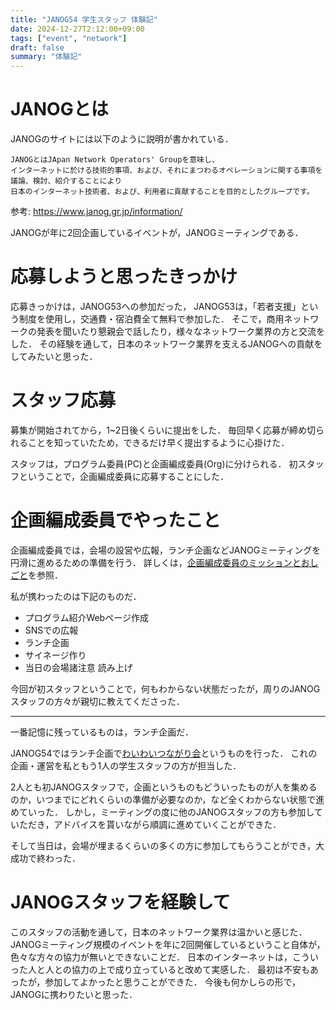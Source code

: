 ```yaml
---
title: "JANOG54 学生スタッフ 体験記"
date: 2024-12-27T2:12:00+09:00
tags: ["event", "network"]
draft: false
summary: "体験記"
---
```


# JANOGとは
JANOGのサイトには以下のように説明が書かれている．
  
```
JANOGとはJApan Network Operators' Groupを意味し、
インターネットに於ける技術的事項、および、それにまつわるオペレーションに関する事項を議論、検討、紹介することにより
日本のインターネット技術者、および、利用者に貢献することを目的としたグループです。
```
参考: https://www.janog.gr.jp/information/

JANOGが年に2回企画しているイベントが，JANOGミーティングである．

# 応募しようと思ったきっかけ
応募きっかけは，JANOG53への参加だった，
JANOG53は，「若者支援」という制度を使用し，交通費・宿泊費全て無料で参加した．
そこで，商用ネットワークの発表を聞いたり懇親会で話したり，様々なネットワーク業界の方と交流をした．
その経験を通して，日本のネットワーク業界を支えるJANOGへの貢献をしてみたいと思った．

# スタッフ応募
募集が開始されてから，1~2日後くらいに提出をした．
毎回早く応募が締め切られることを知っていたため，できるだけ早く提出するように心掛けた．

スタッフは，プログラム委員(PC)と企画編成委員(Org)に分けられる．
初スタッフということで，企画編成委員に応募することにした．

# 企画編成委員でやったこと
企画編成委員では，会場の設営や広報，ランチ企画などJANOGミーティングを円滑に進めるための準備を行う．
詳しくは，[企画編成委員のミッションとおしごと](https://www.janog.gr.jp/meeting/janog54/nl-008/)を参照．
  
私が携わったのは下記のものだ．
- プログラム紹介Webページ作成
- SNSでの広報
- ランチ企画
- サイネージ作り
- 当日の会場諸注意 読み上げ

今回が初スタッフということで，何もわからない状態だったが，周りのJANOGスタッフの方々が親切に教えてくださった．

---

一番記憶に残っているものは，ランチ企画だ．
  
JANOG54ではランチ企画で[わいわいつながり会](https://www.janog.gr.jp/meeting/janog54/day2-lunch-waiwai/)というものを行った．
これの企画・運営を私ともう1人の学生スタッフの方が担当した．
  
2人とも初JANOGスタッフで，企画というものもどういったものが人を集めるのか，いつまでにどれくらいの準備が必要なのか，など全くわからない状態で進めていった．
しかし，ミーティングの度に他のJANOGスタッフの方も参加していただき，アドバイスを貰いながら順調に進めていくことができた．
  
そして当日は，会場が埋まるくらいの多くの方に参加してもらうことができ，大成功で終わった．

# JANOGスタッフを経験して
このスタッフの活動を通して，日本のネットワーク業界は温かいと感じた．
JANOGミーティング規模のイベントを年に2回開催しているということ自体が，色々な方々の協力が無いとできないことだ．
日本のインターネットは，こういった人と人との協力の上で成り立っていると改めて実感した．
最初は不安もあったが，参加してよかったと思うことができた．
今後も何かしらの形で，JANOGに携わりたいと思った．